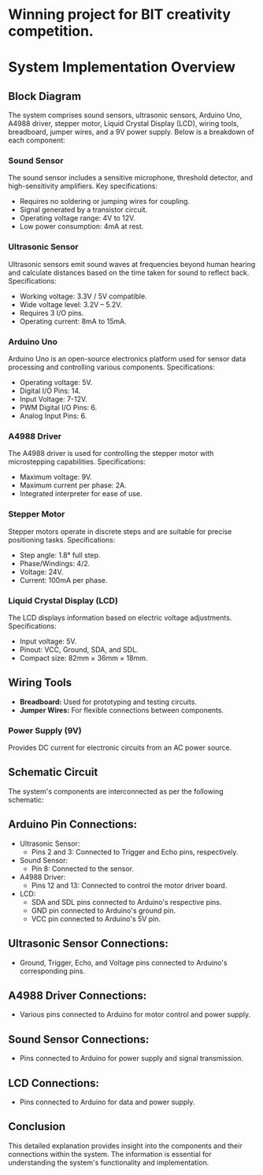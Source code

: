 #	Winning project for BIT creativity competition.




# System Implementation Overview

## Block Diagram

The system comprises sound sensors, ultrasonic sensors, Arduino Uno, A4988 driver, stepper motor, Liquid Crystal Display (LCD), wiring tools, breadboard, jumper wires, and a 9V power supply. Below is a breakdown of each component:

### Sound Sensor
The sound sensor includes a sensitive microphone, threshold detector, and high-sensitivity amplifiers. Key specifications:
- Requires no soldering or jumping wires for coupling.
- Signal generated by a transistor circuit.
- Operating voltage range: 4V to 12V.
- Low power consumption: 4mA at rest.



### Ultrasonic Sensor
Ultrasonic sensors emit sound waves at frequencies beyond human hearing and calculate distances based on the time taken for sound to reflect back. Specifications:
- Working voltage: 3.3V / 5V compatible.
- Wide voltage level: 3.2V – 5.2V.
- Requires 3 I/O pins.
- Operating current: 8mA to 15mA.



### Arduino Uno
Arduino Uno is an open-source electronics platform used for sensor data processing and controlling various components. Specifications:
- Operating voltage: 5V.
- Digital I/O Pins: 14.
- Input Voltage: 7-12V.
- PWM Digital I/O Pins: 6.
- Analog Input Pins: 6.



### A4988 Driver
The A4988 driver is used for controlling the stepper motor with microstepping capabilities. Specifications:
- Maximum voltage: 9V.
- Maximum current per phase: 2A.
- Integrated interpreter for ease of use.



### Stepper Motor
Stepper motors operate in discrete steps and are suitable for precise positioning tasks. Specifications:
- Step angle: 1.8° full step.
- Phase/Windings: 4/2.
- Voltage: 24V.
- Current: 100mA per phase.



### Liquid Crystal Display (LCD)
The LCD displays information based on electric voltage adjustments. Specifications:
- Input voltage: 5V.
- Pinout: VCC, Ground, SDA, and SDL.
- Compact size: 82mm × 36mm × 18mm.



## Wiring Tools
- **Breadboard:** Used for prototyping and testing circuits.
- **Jumper Wires:** For flexible connections between components.



### Power Supply (9V)
Provides DC current for electronic circuits from an AC power source.



## Schematic Circuit
The system's components are interconnected as per the following schematic:



## Arduino Pin Connections:
- Ultrasonic Sensor:
  - Pins 2 and 3: Connected to Trigger and Echo pins, respectively.
- Sound Sensor:
  - Pin 8: Connected to the sensor.
- A4988 Driver:
  - Pins 12 and 13: Connected to control the motor driver board.
- LCD:
  - SDA and SDL pins connected to Arduino's respective pins.
  - GND pin connected to Arduino's ground pin.
  - VCC pin connected to Arduino's 5V pin.

## Ultrasonic Sensor Connections:
- Ground, Trigger, Echo, and Voltage pins connected to Arduino's corresponding pins.

## A4988 Driver Connections:
- Various pins connected to Arduino for motor control and power supply.

## Sound Sensor Connections:
- Pins connected to Arduino for power supply and signal transmission.

## LCD Connections:
- Pins connected to Arduino for data and power supply.

## Conclusion
This detailed explanation provides insight into the components and their connections within the system. The information is essential for understanding the system's functionality and implementation.
